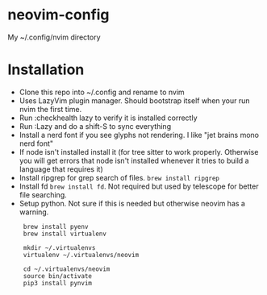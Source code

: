 # neovim-config

My ~/.config/nvim directory


# Installation

- Clone this repo into ~/.config and rename to nvim
- Uses LazyVim plugin manager. Should bootstrap itself when your run nvim the first time.
- Run :checkhealth lazy to verify it is installed correctly
- Run :Lazy and do a shift-S to sync everything
- Install a nerd font if you see glyphs not rendering. I like "jet brains mono nerd font"
- If node isn't installed install it (for tree sitter to work properly. Otherwise you will get errors that node isn't installed whenever it tries to build a language that requires it)
- Install ripgrep for grep search of files. ```brew install ripgrep```
- Install fd ```brew install fd```. Not required but used by telescope for better file searching.
- Setup python. Not sure if this is needed but otherwise neovim has a warning.
   ```
    brew install pyenv
    brew install virtualenv

    mkdir ~/.virtualenvs
    virtualenv ~/.virtualenvs/neovim

    cd ~/.virtualenvs/neovim
    source bin/activate
    pip3 install pynvim
  ```

    



